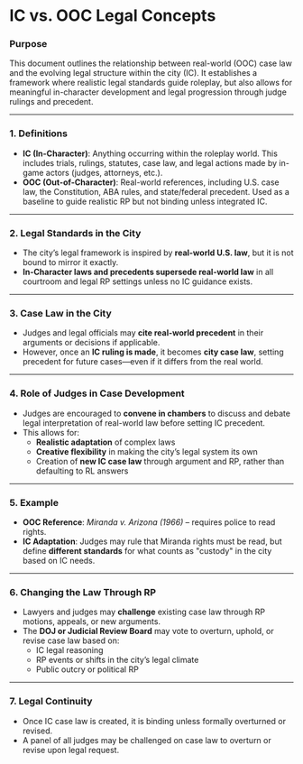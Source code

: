 # IC vs. OOC Legal Concepts

### **Purpose**

This document outlines the relationship between real-world (OOC) case law and the evolving legal structure within the city (IC). It establishes a framework where realistic legal standards guide roleplay, but also allows for meaningful in-character development and legal progression through judge rulings and precedent.

***

### **1. Definitions**

* **IC (In-Character)**: Anything occurring within the roleplay world. This includes trials, rulings, statutes, case law, and legal actions made by in-game actors (judges, attorneys, etc.).
* **OOC (Out-of-Character)**: Real-world references, including U.S. case law, the Constitution, ABA rules, and state/federal precedent. Used as a baseline to guide realistic RP but not binding unless integrated IC.

***

### **2. Legal Standards in the City**

* The city’s legal framework is inspired by **real-world U.S. law**, but it is not bound to mirror it exactly.
* **In-Character laws and precedents supersede real-world law** in all courtroom and legal RP settings unless no IC guidance exists.

***

### **3. Case Law in the City**

* Judges and legal officials may **cite real-world precedent** in their arguments or decisions if applicable.
* However, once an **IC ruling is made**, it becomes **city case law**, setting precedent for future cases—even if it differs from the real world.

***

### **4. Role of Judges in Case Development**

* Judges are encouraged to **convene in chambers** to discuss and debate legal interpretation of real-world law before setting IC precedent.
* This allows for:
  * **Realistic adaptation** of complex laws
  * **Creative flexibility** in making the city’s legal system its own
  * Creation of **new IC case law** through argument and RP, rather than defaulting to RL answers

***

### **5. Example**

* **OOC Reference**: _Miranda v. Arizona (1966)_ – requires police to read rights.
* **IC Adaptation**: Judges may rule that Miranda rights must be read, but define **different standards** for what counts as "custody" in the city based on IC needs.

***

### **6. Changing the Law Through RP**

* Lawyers and judges may **challenge** existing case law through RP motions, appeals, or new arguments.
* The **DOJ or Judicial Review Board** may vote to overturn, uphold, or revise case law based on:
  * IC legal reasoning
  * RP events or shifts in the city’s legal climate
  * Public outcry or political RP

***

### **7. Legal Continuity**

* Once IC case law is created, it is binding unless formally overturned or revised.
* A panel of all judges may be challenged on case law to overturn or revise upon legal request.&#x20;

